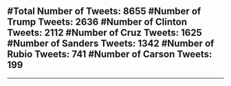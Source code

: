 #Total Number of Tweets: 8655 
#Number of Trump Tweets: 2636
#Number of Clinton Tweets: 2112
#Number of Cruz Tweets: 1625
#Number of Sanders Tweets: 1342
#Number of Rubio Tweets: 741
#Number of Carson Tweets: 199
---
---
